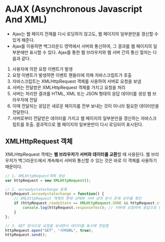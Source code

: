 # AJAX (Asynchronous Javascript And XML)
- Ajax는 웹 페이지 전체를 다시 로딩하지 않고도, 웹 페이지의 일부분만을 갱신할 수 있게 해준다.
- Ajax를 이용하면 백그라운드 영역에서 서버와 통신하여, 그 결과를 웹 페이지의 일부분에만 표시할 수 있다.
Ajax를 통한 웹 브라우저와 웹 서버 간의 통신 절차는 다음과 같다.      
1. 사용자에 의한 요청 이벤트가 발생
2. 요청 이벤트가 발생하면 이벤트 핸들러에 의해 자바스크립트가 호출
3. 자바스크립트는 XMLHttpRequest 객체를 사용하여 서버로 요청을 보냄
4. 서버는 전달받은 XMLHttpRequest 객체를 가지고 요청을 처리
5. 서버는 처리한 결과를 HTML, XML 또는 JSON 형태의 응답 데이터를 생성 웹 브라우저에 전달
6. 이때 전달되는 응답은 새로운 페이지를 전부 보내는 것이 아니라 필요한 데이터만을 전달한다.
7. 서버로부터 전달받은 데이터를 가지고 웹 페이지의 일부분만을 갱신하는 자바스크립트를 호출. 결과적으로 웹 페이지의 일부분만이 다시 로딩되어 표시된다.
## XMLHttpRequest 객체
XMLHttpRequest 객체는 **웹 브라우저가 서버와 데이터를 교환**할 때 사용된다. 웹 브라우저가 백그라운드에서 계속해서 서버와 통신할 수 있는 것은 바로 이 객체를 사용하기 때문이다.
```javascript
// 1. XMLHttpRequest객체 생성
var httpRequest = new XMLHttpRequest(); 

// 2. onreadystatechange 등록
httpRequest.onreadystatechange = function() {
	// XMLXttpRequest 객체의 현재 상태와 서버 상의 문서 존재 유무를 확인
    if (httpRequest.readyState == XMLHttpRequest.DONE && httpRequest.status == 200 ) {
    	console.log(httpRequest.responseText); // 서버에 요청하여 응답으로 받은 데이터를 문자열로 반환
    }
};

// 3. GET 방식으로 요청을 보내면서 데이터를 동시에 전달함
httpRequest.open("GET", "서버URL", true);
httpRequest.send();
```
